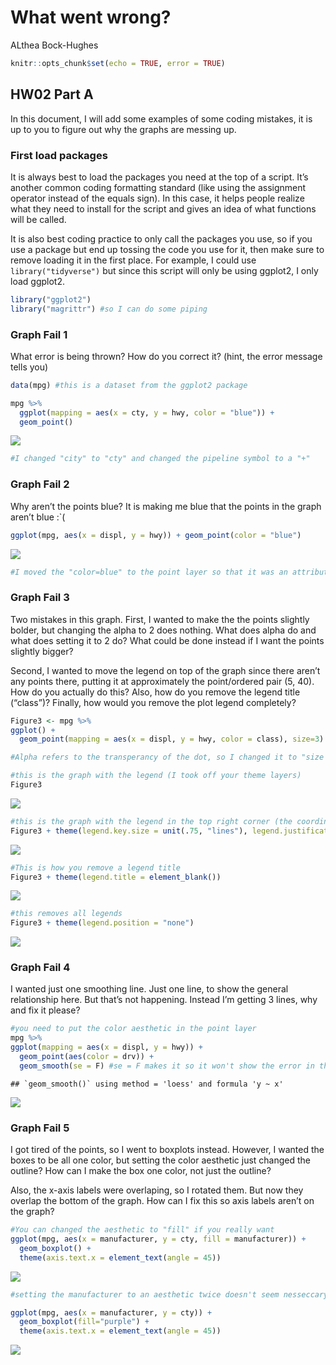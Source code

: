 What went wrong?
================
ALthea Bock-Hughes

``` r
knitr::opts_chunk$set(echo = TRUE, error = TRUE)
```

## HW02 Part A

In this document, I will add some examples of some coding mistakes, it
is up to you to figure out why the graphs are messing up.

### First load packages

It is always best to load the packages you need at the top of a script.
It’s another common coding formatting standard (like using the
assignment operator instead of the equals sign). In this case, it helps
people realize what they need to install for the script and gives an
idea of what functions will be called.

It is also best coding practice to only call the packages you use, so if
you use a package but end up tossing the code you use for it, then make
sure to remove loading it in the first place. For example, I could use
`library("tidyverse")` but since this script will only be using ggplot2,
I only load ggplot2.

``` r
library("ggplot2")
library("magrittr") #so I can do some piping
```

### Graph Fail 1

What error is being thrown? How do you correct it? (hint, the error
message tells you)

``` r
data(mpg) #this is a dataset from the ggplot2 package

mpg %>% 
  ggplot(mapping = aes(x = cty, y = hwy, color = "blue")) +
  geom_point()
```

![](HW02_A_Graph-Fails_files/figure-gfm/unnamed-chunk-1-1.png)<!-- -->

``` r
#I changed "city" to "cty" and changed the pipeline symbol to a "+" 
```

### Graph Fail 2

Why aren’t the points blue? It is making me blue that the points in the
graph aren’t blue
:\`(

``` r
ggplot(mpg, aes(x = displ, y = hwy)) + geom_point(color = "blue")
```

![](HW02_A_Graph-Fails_files/figure-gfm/unnamed-chunk-2-1.png)<!-- -->

``` r
#I moved the "color=blue" to the point layer so that it was an attribute not an aesthetic
```

### Graph Fail 3

Two mistakes in this graph. First, I wanted to make the the points
slightly bolder, but changing the alpha to 2 does nothing. What does
alpha do and what does setting it to 2 do? What could be done instead if
I want the points slightly bigger?

Second, I wanted to move the legend on top of the graph since there
aren’t any points there, putting it at approximately the point/ordered
pair (5, 40). How do you actually do this? Also, how do you remove the
legend title (“class”)? Finally, how would you remove the plot legend
completely?

``` r
Figure3 <- mpg %>% 
ggplot() + 
  geom_point(mapping = aes(x = displ, y = hwy, color = class), size=3) 

#Alpha refers to the transperancy of the dot, so I changed it to "size' and placed it outside of the aesthetic to make it an atribute 

#this is the graph with the legend (I took off your theme layers)
Figure3 
```

![](HW02_A_Graph-Fails_files/figure-gfm/unnamed-chunk-3-1.png)<!-- -->

``` r
#this is the graph with the legend in the top right corner (the coordinates have to be 0-1), and you have to make the key smaller so the data isn't covered 
Figure3 + theme(legend.key.size = unit(.75, "lines"), legend.justification=c(1,1), legend.position=c(1,1))
```

![](HW02_A_Graph-Fails_files/figure-gfm/unnamed-chunk-3-2.png)<!-- -->

``` r
#This is how you remove a legend title
Figure3 + theme(legend.title = element_blank())
```

![](HW02_A_Graph-Fails_files/figure-gfm/unnamed-chunk-3-3.png)<!-- -->

``` r
#this removes all legends
Figure3 + theme(legend.position = "none")
```

![](HW02_A_Graph-Fails_files/figure-gfm/unnamed-chunk-3-4.png)<!-- -->

### Graph Fail 4

I wanted just one smoothing line. Just one line, to show the general
relationship here. But that’s not happening. Instead I’m getting 3
lines, why and fix it please?

``` r
#you need to put the color aesthetic in the point layer
mpg %>% 
ggplot(mapping = aes(x = displ, y = hwy)) + 
  geom_point(aes(color = drv)) + 
  geom_smooth(se = F) #se = F makes it so it won't show the error in the line of fit
```

    ## `geom_smooth()` using method = 'loess' and formula 'y ~ x'

![](HW02_A_Graph-Fails_files/figure-gfm/unnamed-chunk-4-1.png)<!-- -->

### Graph Fail 5

I got tired of the points, so I went to boxplots instead. However, I
wanted the boxes to be all one color, but setting the color aesthetic
just changed the outline? How can I make the box one color, not just the
outline?

Also, the x-axis labels were overlaping, so I rotated them. But now they
overlap the bottom of the graph. How can I fix this so axis labels
aren’t on the graph?

``` r
#You can changed the aesthetic to "fill" if you really want
ggplot(mpg, aes(x = manufacturer, y = cty, fill = manufacturer)) + 
  geom_boxplot() + 
  theme(axis.text.x = element_text(angle = 45))
```

![](HW02_A_Graph-Fails_files/figure-gfm/unnamed-chunk-5-1.png)<!-- -->

``` r
#setting the manufacturer to an aesthetic twice doesn't seem nesseccary so I'm making all the boxes the same color in atributes 

ggplot(mpg, aes(x = manufacturer, y = cty)) + 
  geom_boxplot(fill="purple") + 
  theme(axis.text.x = element_text(angle = 45))
```

![](HW02_A_Graph-Fails_files/figure-gfm/unnamed-chunk-5-2.png)<!-- -->
